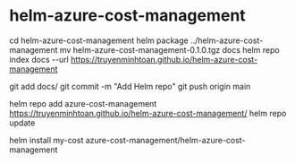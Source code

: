 # helm-azure-cost-management

cd helm-azure-cost-management
helm package ../helm-azure-cost-management
mv helm-azure-cost-management-0.1.0.tgz docs 
helm repo index docs --url https://truyenminhtoan.github.io/helm-azure-cost-management

git add docs/
git commit -m "Add Helm repo"
git push origin main

helm repo add  azure-cost-management https://truyenminhtoan.github.io/helm-azure-cost-management/
helm repo update

helm install my-cost azure-cost-management/helm-azure-cost-management
